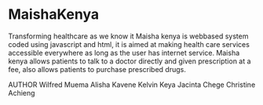 # MaishaKenya
Transforming healthcare as we know it
Maisha kenya is webbased system coded using javascript and html, 
it is aimed at making health care services accessible everywhere as long as the user has internet service. Maisha kenya allows patients to talk to a doctor directly and given prescription at a fee,
also allows patients to purchase prescribed drugs.

AUTHOR
Wilfred Muema
Alisha Kavene
Kelvin Keya
Jacinta Chege
Christine Achieng


